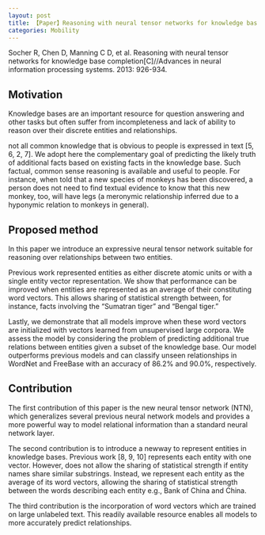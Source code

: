 ```yaml
---
layout: post
title: 【Paper】Reasoning with neural tensor networks for knowledge base completion
categories: Mobility
---
```


Socher R, Chen D, Manning C D, et al. Reasoning with neural tensor networks for knowledge base completion[C]//Advances in neural information processing systems. 2013: 926-934.

## Motivation

Knowledge bases are an important resource for question answering and other tasks but often suffer from incompleteness and lack of ability to reason over their discrete entities and relationships.

not all common knowledge that is obvious to people is expressed in text [5, 6, 2, 7]. We adopt here the complementary goal of predicting the likely truth of additional facts based on existing facts in the knowledge base. Such factual, common sense reasoning is available and useful to people. For instance, when told that a new species of monkeys has been discovered, a person does not need to find textual evidence to know that this new monkey, too, will have legs (a meronymic relationship inferred due to a hyponymic relation to monkeys in general).

## Proposed method

In this paper we introduce an expressive neural tensor network suitable for reasoning over relationships between two entities. 

Previous work represented entities as either discrete atomic units or with a single entity vector representation. We show that performance can be improved when entities are represented as an average of their constituting word vectors. This allows sharing of statistical strength between, for instance, facts involving the “Sumatran tiger” and “Bengal tiger.”

 Lastly, we demonstrate that all models improve when these word vectors are initialized with vectors learned from unsupervised large corpora. We assess the model by considering the problem of predicting additional true relations between entities given a subset of the knowledge base. Our model outperforms previous models and can classify unseen relationships in WordNet and FreeBase with an accuracy of 86.2% and 90.0%, respectively.

## Contribution

The first contribution of this paper is the new neural tensor network (NTN), which generalizes several previous neural network models and provides a more powerful way to model relational information than a standard neural network layer.

The second contribution is to introduce a newway to represent entities in knowledge bases. Previous work [8, 9, 10] represents each entity with one vector. However, does not allow the sharing of statistical strength if entity names share similar substrings. Instead, we represent each entity as the average of its word vectors, allowing the sharing of statistical strength between the words describing each entity e.g., Bank of China and China.

The third contribution is the incorporation of word vectors which are trained on large unlabeled text. This readily available resource enables all models to more accurately predict relationships.
